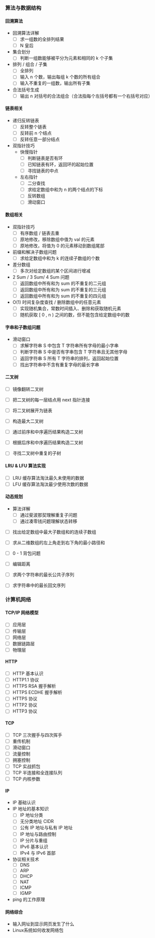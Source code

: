 ### 算法与数据结构

#### 回溯算法

  - 回溯算法详解
    - [ ] 求一组数的全排列结果
    - [ ] N 皇后
  - 集合划分
    - [ ] 判断一组数能够被平分为元素和相同的 k 个子集
  - 排列 / 组合 / 子集
    - [ ] 全排列
    - [ ] 输入 n 个数，输出每组 k 个数的所有组合
    - [ ] 输入不重复的一组数，输出所有子集
  - 合法括号生成
    - [ ] 输出 n 对括号的合法组合（合法指每个左括号都有一个右括号对应）

#### 链表相关

  - 递归反转链表
    - [ ] 反转整个链表
    - [ ] 反转前 n 个结点
    - [ ] 反转任意一部分结点
  - 双指针技巧
    - 快慢指针
      - [ ] 判断链表是否有环
      - [ ] 已知链表有环，返回环的起始位置
      - [ ] 寻找链表的中点
    - 左右指针
      - [ ] 二分查找
      - [ ] 求给定数组中和为 n 的两个结点的下标
      - [ ] 反转数组
      - [ ] 滑动窗口

#### 数组相关

  - 双指针技巧
    - [ ] 有序数组 / 链表去重
    - [ ] 原地修改，移除数组中值为 val 的元素
    - [ ] 原地修改，将值为 0 的元素移动到数组尾部
  - 前缀和解决子数组问题
    - [ ] 求给定数组中和为 k 的连续子数组的个数
  - 差分数组
    - [ ] 多次对给定数组的某个区间进行增减
  - 2 Sum /  3 Sum/ 4 Sum 问题
    - [ ] 返回数组中所有和为 sum 的不重复的二元组
    - [ ] 返回数组中所有和为 sum 的不重复的三元组
    - [ ] 返回数组中所有和为 sum 的不重复的四元组
  - O(1) 时间复杂度查找 / 删除数组中的任意元素
    - [ ] 实现随机集合，常数时间插入、删除和获取随机元素
    - [ ] 随机获取 [ 0 , n ) 之间的数，但不能包含给定数组中的数

#### 字串和子数组问题

  - 滑动窗口
    - [ ] 求解字符串 S 中包含 T 字符串所有字母的最小字串
    - [ ] 判断字符串 S 中是否有字串包含 T 字符串且无其他字母
    - [ ] 返回字符串 S 所有 T 字符串的排列，返回起始位置
    - [ ] 找出字符串中不含有重复字母的最长字串

#### 二叉树

  - [ ] 镜像翻转二叉树
  - [ ] 把二叉树的每一层结点用 next 指针连接
  - [ ] 将二叉树展开为链表
  - [ ] 构造最大二叉树

  - [ ] 通过前序和中序遍历结果构造二叉树
  - [ ] 根据后序和中序遍历结果构造二叉树
  - [ ] 寻找二叉树中重复的子树

#### LRU & LFU 算法实现

  - [ ] LRU 缓存算法淘汰最久未使用的数据
  - [ ] LFU 缓存算法淘汰最少使用次数的数据

#### 动态规划

  - 算法详解
    - [ ] 通过斐波那契理解重复子问题
    - [ ] 通过凑零钱问题理解状态转移
  - [ ] 找出给定数组中最大子数组和的连续子数组
  - [ ] 求从二维数组的左上角走到右下角的最小路径和
  - [ ] 0 - 1 背包问题
  - [ ] 编辑距离
  - [ ] 求两个字符串的最长公共子序列
  - [ ] 求字符串中的最长回文序列



### 计算机网络

#### TCP/IP 网络模型

- [ ] 应用层
- [ ] 传输层
- [ ] 网络层
- [ ] 数据链路层
- [ ] 物理层

#### HTTP

- [ ] HTTP 基本认识
- [ ] HTTP1.1 协议
- [ ] HTTPS RSA 握手解析
- [ ] HTTPS ECDHE 握手解析
- [ ] HTTPS 协议
- [ ] HTTP2 协议
- [ ] HTTP3 协议

#### TCP

- [ ] TCP 三次握手与四次挥手
- [ ] 重传机制
- [ ] 滑动窗口
- [ ] 流量控制
- [ ] 拥塞控制
- [ ] TCP 实战抓包
- [ ] TCP 半连接和全连接队列
- [ ] TCP 内核参数

#### IP

- IP 基础认识
- IP 地址的基本知识
  - [ ] IP 地址分类
  - [ ] 无分类地址 CIDR
  - [ ] 公有 IP 地址与私有 IP 地址
  - [ ] IP 地址与路由控制
  - [ ] IP 分片与重组
  - [ ] IPv6 基本认识
  - [ ] IPv4 与 IPv6 首部
- 协议相关技术
  - [ ] DNS
  - [ ] ARP
  - [ ] DHCP
  - [ ] NAT
  - [ ] ICMP
  - [ ] IGMP
- ping 的工作原理

#### 网络综合

- 输入网址到显示网页发生了什么
- Linux系统如何收发网络包
